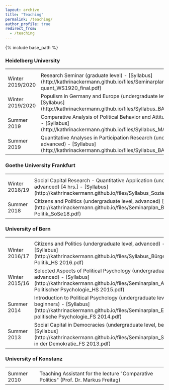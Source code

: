 ```yaml
---
layout: archive
title: "Teaching"
permalink: /teaching/
author_profile: true
redirect_from:
  - /teaching
---
```


{% include base_path %}

<h3>Heidelberg University</h3>
<table class="tg">
<tbody>
<tr>
<th class="tg-031e"></th>
<th class="tg-031e"></th>
</tr>
<tr>
<td width="20%">Winter 2019/2020</td>
<td width="80%">Research Seminar (graduate level) - [Syllabus](http://kathrinackermann.github.io/files/Seminarplan_Forschungsseminar quant_WS1920_final.pdf)</td>
</tr>
<tr>
<td width="20%">Winter 2019/2020</td>
<td width="80%">Populism in Germany and Europe (undergraduate level, advanced) - [Syllabus](http://kathrinackermann.github.io/files/Syllabus_BA_WS1920_final.pdf)</td>
</tr>
<tr>
<td width="20%">Summer 2019</td>
<td width="80%">Comparative Analysis of Political Behavior and Attitudes (graduate level) - [Syllabus](http://kathrinackermann.github.io/files/Syllabus_MA_SS2019_final.pdf)</td>
</tr>
<tr>
<td width="20%">Summer 2019</td>
<td width="80%">Quantitative Analyses in Participation Research (undergraduate level, advanced) - [Syllabus](http://kathrinackermann.github.io/files/Syllabus_BA_SS2019_final.pdf)</td>
</tr>
</tbody>
</table>
<h3>Goethe University Frankfurt</h3>
<table class="tg">
<tbody>
<tr>
<th class="tg-031e"></th>
<th class="tg-031e"></th>
</tr>
<tr>
<td width="20%">Winter 2018/19</td>
<td width="80%">Social Capital Research - Quantitative Application (undergraduate level, advanced) [4 hrs.] - [Syllabus](http://kathrinackermann.github.io/files/Syllabus_Sozialkapital_WS1819_final.pdf)</td>
</tr>
<tr>
<td width="20%">Summer 2018</td>
<td width="80%">Citizens and Politics (undergraduate level, advanced) [4 hrs.] - [Syllabus](http://kathrinackermann.github.io/files/Seminarplan_Bürger und Politik_SoSe18.pdf)</td>
</tr>
</tbody>
</table>
<h3>University of Bern</h3>
<table class="tg">
<tbody>
<tr>
<th class="tg-031e"></th>
<th class="tg-031e"></th>
</tr>
<tr>
<td width="20%">Winter 2016/17</td>
<td width="80%">Citizens and Politics (undergraduate level, advanced) - [Syllabus](http://kathrinackermann.github.io/files/Syllabus_Bürger und Politik_HS 2016.pdf)</td>
</tr>
<tr>
<td width="20%">Winter 2015/16</td>
<td width="80%">Selected Aspects of Political Psychology (undergraduate level, advanced) - [Syllabus](http://kathrinackermann.github.io/files/Seminarplan_Aspekte Politischer Psychologie_HS 2015.pdf)</td>
</tr>
<tr>
<td width="20%">Summer 2014</td>
<td width="80%">Introduction to Political Psychology (undergraduate level, beginners) - [Syllabus](http://kathrinackermann.github.io/files/Seminarplan_Einführung politische Psychologie_FS 2014.pdf)</td>
</tr>
<tr>
<td width="20%">Summer 2013</td>
<td width="80%">Social Capital in Democracies (undergraduate level, beginners) - [Syllabus](http://kathrinackermann.github.io/files/Seminarplan_Sozialkapital in der Demokratie_FS 2013.pdf)</td>
</tr>
</tbody>
</table>
<h3>University of Konstanz</h3>
<table class="tg">
<tbody>
<tr>
<th class="tg-031e"></th>
</tr>
<tr>
<td width="20%">Summer 2010</td>
<td width="80%">Teaching Assistant for the lecture "Comparative Politics" (Prof. Dr. Markus Freitag)</td>
</tr>
</tbody>
</table>
